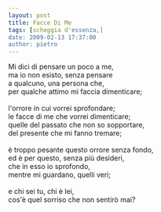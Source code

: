 ```yaml
---
layout: post
title: Facce Di Me
tags: [scheggia d'essenza,]
date: 2009-02-13 17:37:00
author: pietro
---
```

Mi dici di pensare un poco a me,<br/>ma io non esisto, senza pensare<br/>a qualcuno, una persona che,<br/>per qualche attimo mi faccia dimenticare;<br/><br/>l'orrore in cui vorrei sprofondare;<br/>le facce di me che vorrei dimenticare;<br/>quelle del passato che non so sopportare,<br/>del presente che mi fanno tremare;<br/><br/>è troppo pesante questo orrore senza fondo,<br/>ed è per questo, senza più desideri,<br/>che in esso io sprofondo,<br/>mentre mi guardano, quelli veri;<br/><br/>e chi sei tu, chi è lei,<br/>cos'è quel sorriso che non sentirò mai?
